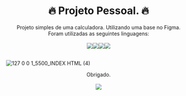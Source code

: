 <div align="center"> <h1> 🔥 Projeto Pessoal. 🔥 </div>

  <div align="center">
    Projeto simples de uma calculadora. Utilizando uma base no Figma. <br>
     Foram utilizadas as seguintes linguagens: <br><br>
  </div>

  <div align="center">
   <img src="https://img.shields.io/badge/Figma-F24E1E?style=for-the-badge&logo=figma&logoColor=white"><img src="https://img.shields.io/badge/JavaScript-F7DF1E?style=for-the-badge&logo=javascript&logoColor=black"><img    src="https://img.shields.io/badge/HTML5-E34F26?style=for-the-badge&logo=html5&logoColor=white"><img src="https://img.shields.io/badge/CSS3-1572B6?style=for-the-badge&logo=css3&logoColor=white">
  </div> <br>

![127 0 0 1_5500_INDEX HTML (4)](https://github.com/DevMatosElysium/calculadora/assets/129004412/67400da2-b9cf-43c3-8ef6-2403db5bd53a)

  <div align="center">
  Obrigado.
  </div> <br>
  
  <div align="center">
  <img src="http://ForTheBadge.com/images/badges/built-with-love.svg">
  </div>
